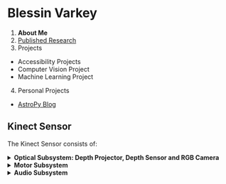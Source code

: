 # Blessin Varkey

1. **About Me**
2. [Published Research](https://blessinvarkey.github.io/research)
3. Projects
  - Accessibility Projects
  - Computer Vision Project 
  - Machine Learning Project
4. Personal Projects
  - [AstroPy Blog](https://blessinvarkey.github.io/astropy)

## Kinect Sensor

The Kinect Sensor consists of:
  <details><summary><strong>Optical Subsystem: Depth Projector, Depth Sensor and RGB Camera</strong></summary>
  The Depth Sensor (infrared projector) & Depth Projector (monochrome CMOS (complementary metal-oxide semiconductor) sensor work together to identify patterns in the room (like  
  distance from hand vs distance from face) regardless of the lighting conditions. The RGB Camera or the Color VGA video camera helps in facial recognition and other detection     
  features by detecting red, green and blue.
  </details>
  
  <details><summary><strong>Motor Subsystem</strong></summary>
  </details>
  
  <details><summary><strong>Audio Subsystem</strong></summary>
  </details>
  

